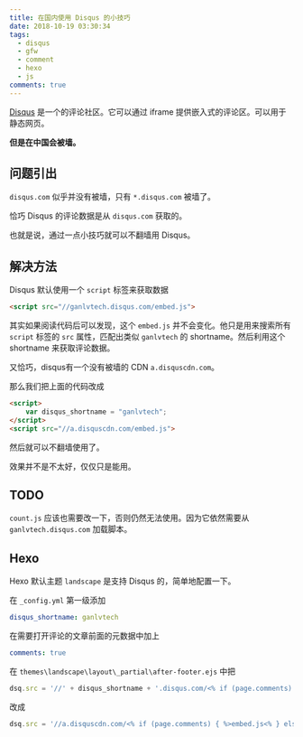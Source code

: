```yaml
---
title: 在国内使用 Disqus 的小技巧
date: 2018-10-19 03:30:34
tags:
  - disqus
  - gfw
  - comment
  - hexo
  - js
comments: true
---
```


[Disqus][disqus] 是一个的评论社区。它可以通过 iframe 提供嵌入式的评论区。可以用于静态网页。

**但是在中国会被墙。**

## 问题引出

`disqus.com` 似乎并没有被墙，只有 `*.disqus.com` 被墙了。

恰巧 Disqus 的评论数据是从 `disqus.com` 获取的。

也就是说，通过一点小技巧就可以不翻墙用 Disqus。

## 解决方法

Disqus 默认使用一个 `script` 标签来获取数据

```html
<script src="//ganlvtech.disqus.com/embed.js">
```

其实如果阅读代码后可以发现，这个 `embed.js` 并不会变化。他只是用来搜索所有 `script` 标签的 `src` 属性，匹配出类似 `ganlvtech` 的 shortname。然后利用这个 shortname 来获取评论数据。

又恰巧，disqus有一个没有被墙的 CDN `a.disquscdn.com`。

那么我们把上面的代码改成

```html
<script>
    var disqus_shortname = "ganlvtech";
</script>
<script src="//a.disquscdn.com/embed.js">
```

然后就可以不翻墙使用了。

效果并不是不太好，仅仅只是能用。

## TODO

`count.js` 应该也需要改一下，否则仍然无法使用。因为它依然需要从 `ganlvtech.disqus.com` 加载脚本。

## Hexo

Hexo 默认主题 `landscape` 是支持 Disqus 的，简单地配置一下。

在 `_config.yml` 第一级添加

```yaml
disqus_shortname: ganlvtech
```

在需要打开评论的文章前面的元数据中加上

```yaml
comments: true
```

在 `themes\landscape\layout\_partial\after-footer.ejs` 中把

```js
dsq.src = '//' + disqus_shortname + '.disqus.com/<% if (page.comments) { %>embed.js<% } else { %>count.js<% } %>';
```

改成

```js
dsq.src = '//a.disquscdn.com/<% if (page.comments) { %>embed.js<% } else { %>count.js<% } %>';
```

[disqus]: https://disqus.com/
